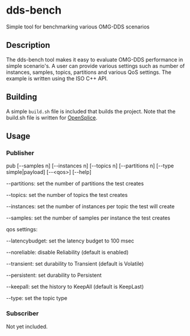 # dds-bench
Simple tool for benchmarking various OMG-DDS scenarios

## Description
The dds-bench tool makes it easy to evaluate OMG-DDS performance in simple scenario's. A user can provide various settings such as number of instances, samples, topics, partitions and various QoS settings. The example is written using the ISO C++ API.

## Building
A simple `build.sh` file is included that builds the project. Note that the build.sh file is written for [OpenSplice](https://github.com/PrismTech/opensplice).

## Usage
### Publisher
 pub [--samples n] [--instances n] [--topics n] [--partitions n] [--type simple|payload] [--\<qos\>] [--help]
 
   --partitions:    set the number of partitions the test creates
   
   --topics:        set the number of topics the test creates
   
   --instances:     set the number of instances per topic the test will create
   
   --samples:       set the number of samples per instance the test creates
   
 qos settings:
 
   --latencybudget: set the latency budget to 100 msec
   
   --noreliable:    disable Reliability (default is enabled)
   
   --transient:     set durability to Transient (default is Volatile)
   
   --persistent:    set durability to Persistent
   
   --keepall:       set the history to KeepAll (default is KeepLast)
   
   --type:          set the topic type
   
### Subscriber
Not yet included.
